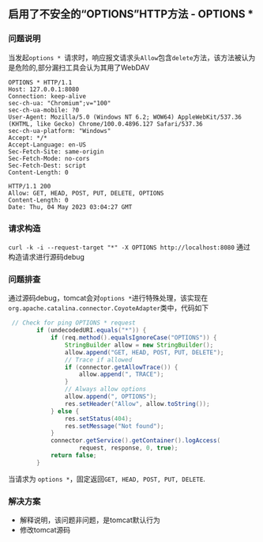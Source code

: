 ## 启用了不安全的“OPTIONS”HTTP方法 - OPTIONS *

### 问题说明
当发起`options * `请求时，响应报文请求头`Allow`包含`delete`方法，该方法被认为是危险的,部分漏扫工具会认为其用了WebDAV
```http request
OPTIONS * HTTP/1.1
Host: 127.0.0.1:8080
Connection: keep-alive
sec-ch-ua: "Chromium";v="100"
sec-ch-ua-mobile: ?0
User-Agent: Mozilla/5.0 (Windows NT 6.2; WOW64) AppleWebKit/537.36 (KHTML, like Gecko) Chrome/100.0.4896.127 Safari/537.36
sec-ch-ua-platform: "Windows"
Accept: */*
Accept-Language: en-US
Sec-Fetch-Site: same-origin
Sec-Fetch-Mode: no-cors
Sec-Fetch-Dest: script
Content-Length: 0
```

```http responsse
HTTP/1.1 200 
Allow: GET, HEAD, POST, PUT, DELETE, OPTIONS
Content-Length: 0
Date: Thu, 04 May 2023 03:04:27 GMT
```
### 请求构造
`curl -k -i --request-target "*" -X OPTIONS http://localhost:8080`
通过构造请求进行源码debug
### 问题排查
通过源码debug，tomcat会对`options *`进行特殊处理，该实现在`org.apache.catalina.connector.CoyoteAdapter`类中，代码如下
```Java
 // Check for ping OPTIONS * request
        if (undecodedURI.equals("*")) {
            if (req.method().equalsIgnoreCase("OPTIONS")) {
                StringBuilder allow = new StringBuilder();
                allow.append("GET, HEAD, POST, PUT, DELETE");
                // Trace if allowed
                if (connector.getAllowTrace()) {
                    allow.append(", TRACE");
                }
                // Always allow options
                allow.append(", OPTIONS");
                res.setHeader("Allow", allow.toString());
            } else {
                res.setStatus(404);
                res.setMessage("Not found");
            }
            connector.getService().getContainer().logAccess(
                    request, response, 0, true);
            return false;
        }
```
当请求为 `options *`，固定返回`GET, HEAD, POST, PUT, DELETE`.

### 解决方案
* 解释说明，该问题非问题，是tomcat默认行为
* 修改tomcat源码